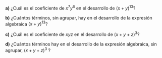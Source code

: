 **a)** ¿Cuál es el coeficiente de $x^7 y^6$ en el desarrollo de $(x + y)^{13}$?

**b)** ¿Cuántos términos, sin agrupar, hay en el desarrollo de la expresión algebraica $(x + y)^{13}$?

**c)** ¿Cuál es el coeficiente de $xyz$ en el desarrollo de $(x + y + z)^3$?

**d)** ¿Cuántos términos hay en el desarrollo de la expresión algebraica, sin agrupar, $(x + y + z)^3$ ?

